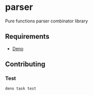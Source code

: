 # parser

Pure functions parser combinator library

## Requirements

- [Deno](https://deno.com)

## Contributing

### Test

```bash
deno task test
```